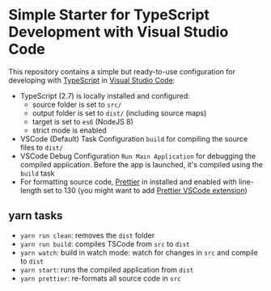 # Simple Starter for TypeScript Development with Visual Studio Code

This repository contains a simple but ready-to-use configuration for developing with [TypeScript](http://www.typescriptlang.org/) in [Visual Studio Code](https://code.visualstudio.com/):

* TypeScript (2.7) is locally installed and configured:
  * source folder is set to `src/`
  * output folder is set to `dist/` (including source maps)
  * target is set to `es6` (NodeJS 8)
  * strict mode is enabled
* VSCode (Default) Task Configuration `build` for compiling the source files to `dist/`
* VSCode Debug Configuration `Run Main Application` for debugging the compiled application. Before the app is launched, it's compiled using
  the `build` task
* For formatting source code, [Prettier](https://github.com/prettier/prettier) in installed and enabled with line-length set to 130 (you might want to add [Prettier VSCode extension](https://marketplace.visualstudio.com/items?itemName=esbenp.prettier-vscode))

## yarn tasks

* `yarn run clean`: removes the `dist` folder
* `yarn run build`: compiles TSCode from `src` to `dist`
* `yarn watch`: build in watch mode: watch for changes in `src` and compile to `dist`
* `yarn start`: runs the compiled application from `dist`
* `yarn prettier`: re-formats all source code in `src`
